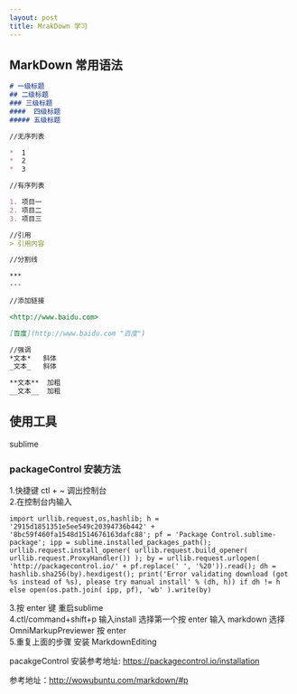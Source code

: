 ```yaml
---
layout: post
title: MrakDown 学习
---
```


## MarkDown  常用语法

```markdown
# 一级标题
## 二级标题
### 三级标题
####  四级标题
##### 五级标题

//无序列表

*  1
*  2
*  3

//有序列表

1. 项目一
2. 项目二
3. 项目三

//引用
> 引用内容

//分割线

***
---

//添加链接

<http://www.baidu.com>  

[百度](http://www.baidu.com "百度")

//强调
*文本*   斜体
_文本_   斜体

**文本**  加粗
__文本__  加粗

```



## 使用工具
 
 sublime  

 ### packageControl 安装方法

 1.快捷键  ctl + ~ 调出控制台  
 2.在控制台内输入

    import urllib.request,os,hashlib; h = '2915d1851351e5ee549c20394736b442' + '8bc59f460fa1548d1514676163dafc88'; pf = 'Package Control.sublime-package'; ipp = sublime.installed_packages_path(); urllib.request.install_opener( urllib.request.build_opener( urllib.request.ProxyHandler()) ); by = urllib.request.urlopen( 'http://packagecontrol.io/' + pf.replace(' ', '%20')).read(); dh = hashlib.sha256(by).hexdigest(); print('Error validating download (got %s instead of %s), please try manual install' % (dh, h)) if dh != h else open(os.path.join( ipp, pf), 'wb' ).write(by)
 
 3.按 enter 键 重启sublime  
 4.ctl/command+shift+p  输入install 选择第一个按 enter   输入 markdown 选择  OmniMarkupPreviewer 按 enter      
 5.重复上面的步骤 安装 MarkdownEditing  


 pacakgeControl 安装参考地址: <https://packagecontrol.io/installation>



参考地址：<http://wowubuntu.com/markdown/#p>